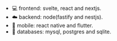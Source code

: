 - 💻 frontend: svelte, react and nextjs.
- ☁️ backend: node(fastify and nestjs).
- 📱 mobile: react native and flutter.
- 🐬 databases: mysql, postgres and sqlite.
